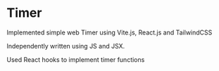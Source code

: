 # Timer

Implemented simple web Timer using Vite.js, React.js and TailwindCSS

Independently written using JS and JSX. 

Used React hooks to implement timer functions
